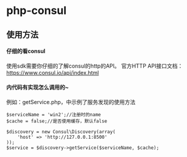 # php-consul

## 使用方法

#### 仔细的看consul
使用sdk需要你仔细的了解consul的http的API。
官方HTTP API接口文档：https://www.consul.io/api/index.html

#### 内代码有实现怎么调用的~
例如：getService.php，中示例了服务发现的使用方法
```
$serviceName = 'win2';//注册时的name
$cache = false;//是否使用缓存，默认false

$discovery = new Consul\Discovery(array(
    'host' => 'http://127.0.0.1:8500'
));
$service = $discovery->getService($serviceName, $cache);
```

